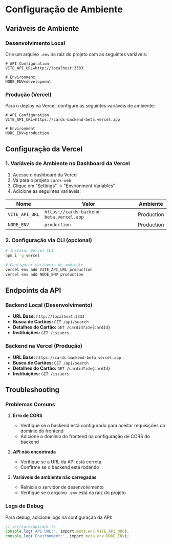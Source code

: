 # Configuração de Ambiente

## Variáveis de Ambiente

### Desenvolvimento Local

Crie um arquivo `.env` na raiz do projeto com as seguintes variáveis:

```env
# API Configuration
VITE_API_URL=http://localhost:3333

# Environment
NODE_ENV=development
```

### Produção (Vercel)

Para o deploy na Vercel, configure as seguintes variáveis de ambiente:

```env
# API Configuration
VITE_API_URL=https://cards-backend-beta.vercel.app

# Environment
NODE_ENV=production
```

## Configuração da Vercel

### 1. Variáveis de Ambiente no Dashboard da Vercel

1. Acesse o dashboard da Vercel
2. Vá para o projeto `cards-web`
3. Clique em "Settings" → "Environment Variables"
4. Adicione as seguintes variáveis:

| Nome | Valor | Ambiente |
|------|-------|----------|
| `VITE_API_URL` | `https://cards-backend-beta.vercel.app` | Production |
| `NODE_ENV` | `production` | Production |

### 2. Configuração via CLI (opcional)

```bash
# Instalar Vercel CLI
npm i -g vercel

# Configurar variáveis de ambiente
vercel env add VITE_API_URL production
vercel env add NODE_ENV production
```

## Endpoints da API

### Backend Local (Desenvolvimento)
- **URL Base:** `http://localhost:3333`
- **Busca de Cartões:** `GET /api/search`
- **Detalhes do Cartão:** `GET /cardid?id={cardId}`
- **Instituições:** `GET /issuers`

### Backend na Vercel (Produção)
- **URL Base:** `https://cards-backend-beta.vercel.app`
- **Busca de Cartões:** `GET /api/search`
- **Detalhes do Cartão:** `GET /cardid?id={cardId}`
- **Instituições:** `GET /issuers`

## Troubleshooting

### Problemas Comuns

1. **Erro de CORS**
   - Verifique se o backend está configurado para aceitar requisições do domínio do frontend
   - Adicione o domínio do frontend na configuração de CORS do backend

2. **API não encontrada**
   - Verifique se a URL da API está correta
   - Confirme se o backend está rodando

3. **Variáveis de ambiente não carregadas**
   - Reinicie o servidor de desenvolvimento
   - Verifique se o arquivo `.env` está na raiz do projeto

### Logs de Debug

Para debug, adicione logs na configuração da API:

```typescript
// src/core/api/api.ts
console.log('API URL:', import.meta.env.VITE_API_URL);
console.log('Environment:', import.meta.env.NODE_ENV);
``` 